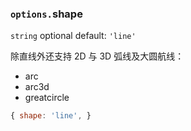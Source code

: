 ### `options.`shape

`string` optional default: `'line'`

除直线外还支持 2D 与 3D 弧线及大圆航线：

- arc
- arc3d
- greatcircle

```js
{ shape: 'line', }
```
